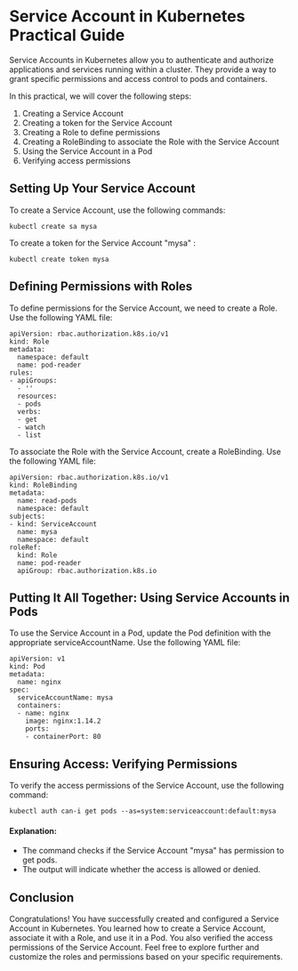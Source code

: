 # Service Account in Kubernetes Practical Guide

Service Accounts in Kubernetes allow you to authenticate and authorize applications and services running within a cluster. They provide a way to grant specific permissions and access control to pods and containers.

In this practical, we will cover the following steps:

1. Creating a Service Account
2. Creating a token for the Service Account
3. Creating a Role to define permissions
4. Creating a RoleBinding to associate the Role with the Service Account
5. Using the Service Account in a Pod
6. Verifying access permissions

## Setting Up Your Service Account
To create a Service Account, use the following commands:
```
kubectl create sa mysa
```

To create a token for the Service Account "mysa" :
```
kubectl create token mysa
```

## Defining Permissions with Roles
To define permissions for the Service Account, we need to create a Role. Use the following YAML file:

```
apiVersion: rbac.authorization.k8s.io/v1
kind: Role
metadata:
  namespace: default
  name: pod-reader
rules:
- apiGroups:
  - ''
  resources:
  - pods
  verbs:
  - get
  - watch
  - list
```

To associate the Role with the Service Account, create a RoleBinding. Use the following YAML file:

```
apiVersion: rbac.authorization.k8s.io/v1
kind: RoleBinding
metadata:
  name: read-pods
  namespace: default
subjects:
- kind: ServiceAccount
  name: mysa
  namespace: default
roleRef:
  kind: Role
  name: pod-reader
  apiGroup: rbac.authorization.k8s.io
```

## Putting It All Together: Using Service Accounts in Pods
To use the Service Account in a Pod, update the Pod definition with the appropriate serviceAccountName. Use the following YAML file:

```
apiVersion: v1
kind: Pod
metadata:
  name: nginx
spec:
  serviceAccountName: mysa
  containers:
  - name: nginx
    image: nginx:1.14.2
    ports:
    - containerPort: 80
```

## Ensuring Access: Verifying Permissions
To verify the access permissions of the Service Account, use the following command:

```
kubectl auth can-i get pods --as=system:serviceaccount:default:mysa
```

#### Explanation:
- The command checks if the Service Account "mysa" has permission to get pods.
- The output will indicate whether the access is allowed or denied.

## Conclusion
Congratulations! You have successfully created and configured a Service Account in Kubernetes. You learned how to create a Service Account, associate it with a Role, and use it in a Pod. You also verified the access permissions of the Service Account. Feel free to explore further and customize the roles and permissions based on your specific requirements.